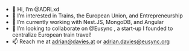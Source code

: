 - 👋 Hi, I’m @ADRLxd
- 👀 I’m interested in Trains, the European Union, and Entrepreneurship
- 🌱 I’m currently working with Nest.JS, MongoDB, and Angular
- 💞️ I’m looking to collaborate on @Eusync , a start-up I founded to centralize European train travel!
- 📫 Reach me at adrian@davies.at or adrian.davies@eusync.org
<!---
ADRLxd/ADRLxd is a ✨ special ✨ repository because its `README.md` (this file) appears on your GitHub profile.
You can click the Preview link to take a look at your changes.
--->
